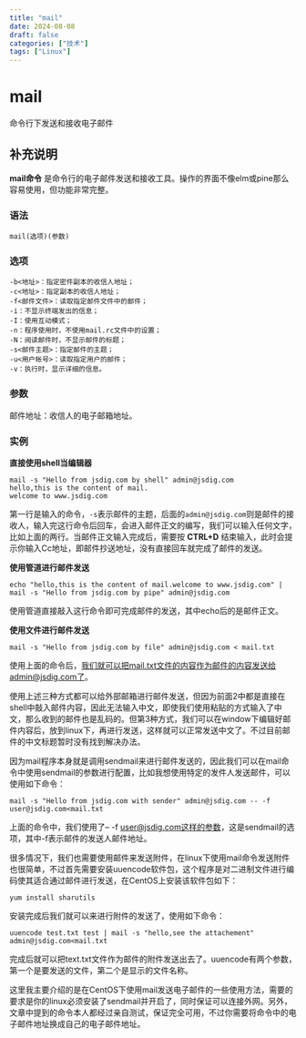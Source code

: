 ```yaml
---
title: "mail"
date: 2024-08-08
draft: false
categories: ["技术"]
tags: ["Linux"]
---
```

mail
===

命令行下发送和接收电子邮件

## 补充说明

**mail命令** 是命令行的电子邮件发送和接收工具。操作的界面不像elm或pine那么容易使用，但功能非常完整。

###  语法

```shell
mail(选项)(参数)
```

###  选项

```shell
-b<地址>：指定密件副本的收信人地址；
-c<地址>：指定副本的收信人地址；
-f<邮件文件>：读取指定邮件文件中的邮件；
-i：不显示终端发出的信息；
-I：使用互动模式；
-n：程序使用时，不使用mail.rc文件中的设置；
-N：阅读邮件时，不显示邮件的标题；
-s<邮件主题>：指定邮件的主题；
-u<用户帐号>：读取指定用户的邮件；
-v：执行时，显示详细的信息。
```

###  参数

邮件地址：收信人的电子邮箱地址。

###  实例

 **直接使用shell当编辑器** 

```shell
mail -s "Hello from jsdig.com by shell" admin@jsdig.com
hello,this is the content of mail.
welcome to www.jsdig.com
```

第一行是输入的命令，`-s`表示邮件的主题，后面的`admin@jsdig.com`则是邮件的接收人，输入完这行命令后回车，会进入邮件正文的编写，我们可以输入任何文字，比如上面的两行。当邮件正文输入完成后，需要按 **CTRL+D** 结束输入，此时会提示你输入Cc地址，即邮件抄送地址，没有直接回车就完成了邮件的发送。

 **使用管道进行邮件发送** 

```shell
echo "hello,this is the content of mail.welcome to www.jsdig.com" | mail -s "Hello from jsdig.com by pipe" admin@jsdig.com
```

使用管道直接敲入这行命令即可完成邮件的发送，其中echo后的是邮件正文。

 **使用文件进行邮件发送** 

```shell
mail -s "Hello from jsdig.com by file" admin@jsdig.com < mail.txt
```

使用上面的命令后，我们就可以把mail.txt文件的内容作为邮件的内容发送给admin@jsdig.com了。

使用上述三种方式都可以给外部邮箱进行邮件发送，但因为前面2中都是直接在shell中敲入邮件内容，因此无法输入中文，即使我们使用粘贴的方式输入了中文，那么收到的邮件也是乱码的。但第3种方式，我们可以在window下编辑好邮件内容后，放到linux下，再进行发送，这样就可以正常发送中文了。不过目前邮件的中文标题暂时没有找到解决办法。

因为mail程序本身就是调用sendmail来进行邮件发送的，因此我们可以在mail命令中使用sendmail的参数进行配置，比如我想使用特定的发件人发送邮件，可以使用如下命令：

```shell
mail -s "Hello from jsdig.com with sender" admin@jsdig.com -- -f user@jsdig.com<mail.txt
```

上面的命令中，我们使用了– -f user@jsdig.com这样的参数，这是sendmail的选项，其中-f表示邮件的发送人邮件地址。

很多情况下，我们也需要使用邮件来发送附件，在linux下使用mail命令发送附件也很简单，不过首先需要安装uuencode软件包，这个程序是对二进制文件进行编码使其适合通过邮件进行发送，在CentOS上安装该软件包如下：

```shell
yum install sharutils
```

安装完成后我们就可以来进行附件的发送了，使用如下命令：

```shell
uuencode test.txt test | mail -s "hello,see the attachement" admin@jsdig.com<mail.txt
```

完成后就可以把text.txt文件作为邮件的附件发送出去了。uuencode有两个参数，第一个是要发送的文件，第二个是显示的文件名称。

这里我主要介绍的是在CentOS下使用mail发送电子邮件的一些使用方法，需要的要求是你的linux必须安装了sendmail并开启了，同时保证可以连接外网。另外，文章中提到的命令本人都经过亲自测试，保证完全可用，不过你需要将命令中的电子邮件地址换成自己的电子邮件地址。


